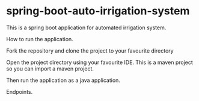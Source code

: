 # spring-boot-auto-irrigation-system
This is a spring boot application for automated irrigation system. 

How to run the application. 

Fork the repository and clone the project to your favourite directory

Open the project directory using your favourite IDE. This is a maven project so you can import a maven project. 

Then run the application as a java application. 


Endpoints. 


